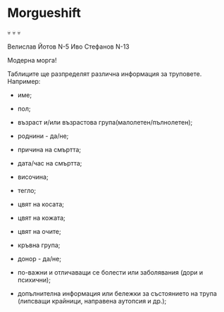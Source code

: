# Morgueshift
:skull: :skull: :skull:

Велислав Йотов N-5
Иво Стефанов N-13

Модерна морга!

Таблиците ще разпределят различна информация за труповете. Например:
- име;
- пол;
- възраст и/или възрастова група(малолетен/пълнолетен);
- роднини - да/не;

- причина на смъртта;
- дата/час на смъртта;

- височина;
- тегло;
- цвят на косата;
- цвят на кожата;
- цвят на очите;

- кръвна група;
- донор - да/не;


- по-важни и отличаващи се болести или заболявания (дори и психични);
- допълнителна информация или бележки за състоянието на трупа (липсващи крайници, направена аутопсия и др.);

